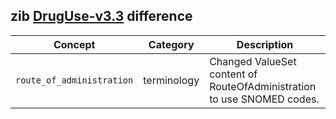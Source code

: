 ## zib [DrugUse-v3.3](https://zibs.nl/wiki/DrugUse-v3.3(2020EN)) difference

| Concept         | Category          | Description                             | 
|-----------------|-------------------|-----------------------------------------|
|`route_of_administration` | terminology | Changed ValueSet content of RouteOfAdministration to use SNOMED codes.  |